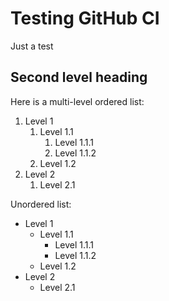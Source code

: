 # Testing GitHub CI

Just a test

## Second level heading
Here is a multi-level ordered list:
1. Level 1
    1. Level 1.1
        1. Level 1.1.1
        1. Level 1.1.2
    1. Level 1.2
1. Level 2
    1. Level 2.1
  
Unordered list:
* Level 1
    * Level 1.1
        * Level 1.1.1
        * Level 1.1.2
    * Level 1.2
* Level 2
    * Level 2.1
  
